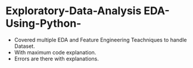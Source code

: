 # Exploratory-Data-Analysis EDA-Using-Python-

  - Covered multiple EDA and Feature Engineering Teachniques to handle Dataset.
  - With maximum code explanation.
  - Errors are there with explanations.
